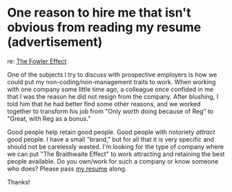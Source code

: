 One reason to hire me that isn't obvious from reading my resume (advertisement)
===

re: [The Fowler Effect](http://blog.jayfields.com/2009/01/fowler-effect.html "")

One of the subjects I try to discuss with prospective employers is how we could put my non-coding/non-management traits to work. When working with one company some little time ago, a colleague once confided in me that I was the reason he did not resign from the company. After blushing, I told him that he had better find some other reasons, and we worked together to transform his job from "Only worth doing because of Reg" to "Great, with Reg as a bonus."

Good people help retain good people. Good people with notoriety *attract* good people. I have a small "brand," but for all that it is very specific and should not be carelessly wasted. I'm looking for the type of company where we can put "The Braithwaite Effect" to work attracting and retaining the best people available. Do you own/work for such a company or know someone who does? Please pass [my resume](http://reginald.braythwayt.com/RegBraithwaiteGH0109_en_US.pdf "Reg Braithwaite") along.

Thanks!